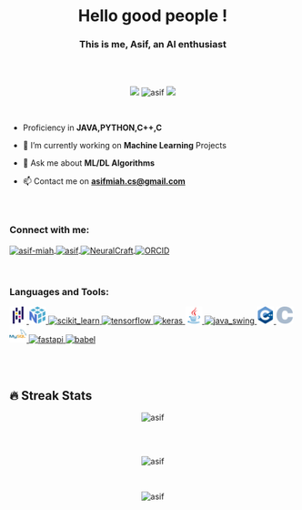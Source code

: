 
<h1 align="center">Hello good people !</h1>
<h3 align="center">This is me, Asif, an AI enthusiast </h3><br><br>
<p align="center"> <img src="https://media.giphy.com/media/iY8CRBdQXODJSCERIr/giphy.gif" width="30px"> <img src="https://komarev.com/ghpvc/?username=asifcsai-dev&label=Profile%20views&color=0e75b6&style=flat" alt="asif" /> <img src="https://media.giphy.com/media/iY8CRBdQXODJSCERIr/giphy.gif" width="30px"> </p>
<br>

- Proficiency in **JAVA,PYTHON,C++,C**

- 🌱 I’m currently working on **Machine Learning** Projects 

- 💬 Ask me about **ML/DL Algorithms**

- 📫 Contact me on **asifmiah.cs@gmail.com**

<br>

##

<h3 align="left">Connect with me:</h3>
<p align="left">
  <!-- LinkedIn -->
  <a href="https://www.linkedin.com/in/asif-miah-608ba9256" target="_blank">
    <img align="center" src="https://raw.githubusercontent.com/rahuldkjain/github-profile-readme-generator/master/src/images/icons/Social/linked-in-alt.svg" alt="asif-miah" height="30" width="40" />
  </a>
  <!-- Facebook -->
  <a href="https://www.facebook.com/profile.php?id=100009883032996" target="_blank">
    <img align="center" src="https://raw.githubusercontent.com/rahuldkjain/github-profile-readme-generator/master/src/images/icons/Social/facebook.svg" alt="asif" height="30" width="40" />
  </a>
  <!-- YouTube -->
  <a href="https://www.youtube.com/channel/UCM3aSkutbQADf1bRjjOHv7g" target="_blank">
    <img align="center" src="https://raw.githubusercontent.com/rahuldkjain/github-profile-readme-generator/master/src/images/icons/Social/youtube.svg" alt="NeuralCraft" height="30" width="40" />
  </a>
  <!-- ORCID -->
  <a href="https://orcid.org/0009-0001-2465-8056" target="_blank">
    <img align="center" src="https://info.orcid.org/wp-content/uploads/2019/11/orcid_16x16.png" alt="ORCID" height="30" width="30" />
  </a>
</p>

<br>

<h3 align="left">Languages and Tools:</h3>
<p align="left">
  <!-- Machine Learning & Deep Learning -->
  <a href="https://pandas.pydata.org/" target="_blank" rel="noreferrer"> 
    <img src="https://raw.githubusercontent.com/devicons/devicon/master/icons/pandas/pandas-original.svg" alt="pandas" width="30" height="30"/> 
  </a> 
  <a href="https://numpy.org/" target="_blank" rel="noreferrer"> 
    <img src="https://raw.githubusercontent.com/devicons/devicon/master/icons/numpy/numpy-original.svg" alt="numpy" width="30" height="30"/> 
  </a> 
  <a href="https://scikit-learn.org/" target="_blank" rel="noreferrer"> 
    <img src="https://upload.wikimedia.org/wikipedia/commons/0/05/Scikit_learn_logo_small.svg" alt="scikit_learn" width="30" height="30"/> 
  </a> 
  <a href="https://www.tensorflow.org" target="_blank" rel="noreferrer"> 
    <img src="https://www.vectorlogo.zone/logos/tensorflow/tensorflow-icon.svg" alt="tensorflow" width="30" height="30"/> 
  </a> 
  <a href="https://keras.io/" target="_blank" rel="noreferrer"> 
    <img src="https://upload.wikimedia.org/wikipedia/commons/a/ae/Keras_logo.svg" alt="keras" width="30" height="30"/> 
  </a> 

  <!-- Programming Languages -->
  <a href="https://www.java.com" target="_blank" rel="noreferrer"> 
    <img src="https://raw.githubusercontent.com/devicons/devicon/master/icons/java/java-original.svg" alt="java" width="30" height="30"/> 
  </a> 
  <a href="https://en.wikipedia.org/wiki/Java_Swing" target="_blank" rel="noreferrer"> 
    <img src="https://upload.wikimedia.org/wikipedia/en/3/30/Java_programming_language_logo.svg" alt="java_swing" width="30" height="30"/> 
  </a> 
  <a href="https://isocpp.org/" target="_blank" rel="noreferrer"> 
    <img src="https://raw.githubusercontent.com/devicons/devicon/master/icons/cplusplus/cplusplus-original.svg" alt="cplusplus" width="30" height="30"/> 
  </a> 
  <a href="https://www.cprogramming.com/" target="_blank" rel="noreferrer"> 
    <img src="https://raw.githubusercontent.com/devicons/devicon/master/icons/c/c-original.svg" alt="c" width="30" height="30"/> 
  </a> 

  <!-- Databases -->
  <a href="https://www.mysql.com/" target="_blank" rel="noreferrer"> 
    <img src="https://raw.githubusercontent.com/devicons/devicon/master/icons/mysql/mysql-original-wordmark.svg" alt="mysql" width="30" height="30"/> 
  </a> 

  <!-- Web Frameworks -->
  <a href="https://fastapi.tiangolo.com/" target="_blank" rel="noreferrer"> 
    <img src="https://cdn.worldvectorlogo.com/logos/fastapi-1.svg" alt="fastapi" width="30" height="30"/> 
  </a> 

  <!-- Other Tools -->
  <a href="https://www.python.org/" target="_blank" rel="noreferrer"> 
    <img src="https://res.cloudinary.com/don3n1hmm/image/upload/v1715939090/R_fu0knq.png" alt="babel" width="30" height="30"/> 
  </a> 
</p>


<br><br>

## 🔥 Streak Stats

<p align="center">
  <img src="https://github-readme-streak-stats.herokuapp.com?user=asifcsai&theme=dark&date_format=M%20j%5B%2C%20Y%5D&border=FF4500&ring=FF4500&currStreakNum=F1F1F1&sideNums=E2E0DE&currStreakLabel=FF4E01&sideLabels=FF5600&stroke=FF4500&fire=FE4906&dates=E5E5E5&cache_bust=1" alt="asif" />
</p>

<br>

##

<p align="center">
  <img src="https://github-readme-stats.vercel.app/api?username=asifcsai&theme=midnight-purple&show_icons=true&include_all_commits=true&count_private=true&hide=issues&cache_bust=1" alt="asif" />
</p>
<br>

<p align="center"><img src="https://github-readme-stats.vercel.app/api/top-langs?username=asifcsai&theme=transparent&show_icons=true&include_all_commits=true&count_private=true&hide=issues" alt="asif" /></p>
